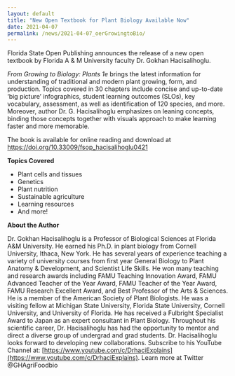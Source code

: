 ```yaml
---
layout: default
title: "New Open Textbook for Plant Biology Available Now"
date: 2021-04-07
permalink: /news/2021-04-07_oerGrowingtoBio/
---
```


Florida State Open Publishing announces the release of a new open textbook by Florida A & M University faculty Dr. Gokhan Hacisalihoglu.

*From Growing to Biology: Plants 1e* brings the latest information for understanding of traditional and modern plant growing, form, and production. Topics covered in 30 chapters include concise and up-to-date ‘big picture’ infographics, student learning outcomes (SLOs), key vocabulary, assessment, as well as identification of 120 species, and more. Moreover, author Dr. G. Hacisalihoglu emphasizes on leaning concepts, binding those concepts together with visuals approach to make learning faster and more memorable.

The book is available for online reading and download at https://doi.org/10.33009/fsop_hacisalihoglu0421

__Topics Covered__
- Plant cells and tissues
- Genetics
- Plant nutrition
- Sustainable agriculture
- Learning resources
- And more!

__About the Author__

Dr. Gokhan Hacisalihoglu is a Professor of Biological Sciences at Florida A&M University. He earned his Ph.D. in plant biology from Cornell University, Ithaca, New York. He has several years of experience teaching a variety of university courses from first year General Biology to Plant Anatomy & Development, and Scientist Life Skills. He won many teaching and research awards including FAMU Teaching Innovation Award, FAMU Advanced Teacher of the Year Award, FAMU Teacher of the Year Award, FAMU Research Excellent Award, and Best Professor of the Arts & Sciences. He is a member of the American Society of Plant Biologists. He was a visiting fellow at Michigan State University, Florida State University, Cornell University, and University of Florida. He has received a Fulbright Specialist Award to Japan as an expert consultant in Plant Biology. Throughout his scientific career, Dr. Hacisalihoglu has had the opportunity to mentor and direct a diverse group of undergrad and grad students. Dr. Hacisalihoglu looks forward to developing new collaborations. Subscribe to his YouTube Channel at: [https://www.youtube.com/c/DrhaciExplains](https://www.youtube.com/c/DrhaciExplains). Learn more at Twitter @GHAgriFoodbio
